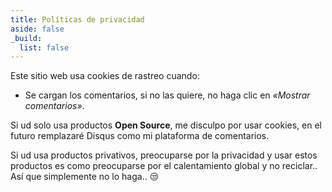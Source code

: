 ```yaml
---
title: Políticas de privacidad
aside: false
_build:
  list: false
---
```


Este sitio web usa cookies de rastreo cuando:

* Se cargan los comentarios, si no las quiere, no haga clic en *«Mostrar
  comentarios»*.

Si ud solo usa productos **Open Source**, me disculpo por usar cookies, en el
futuro remplazaré Disqus como mi plataforma de comentarios.

Si ud usa productos privativos, preocuparse por la privacidad y usar estos
productos es como preocuparse por el calentamiento global y no reciclar.. Así
que simplemente no lo haga.. 😒
